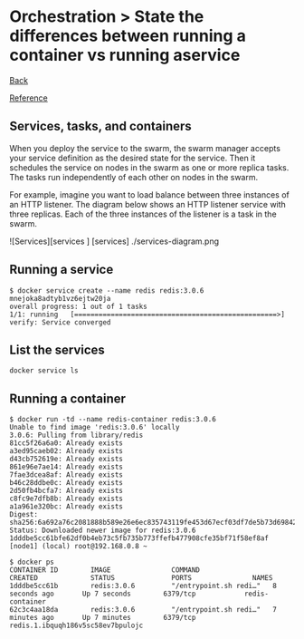 # Orchestration > State ​​the ​​differences ​​between​​ running ​​a ​​container​​ vs ​​running ​​a ​​service

[Back](./ReadMe.md)

[Reference](https://docs.docker.com/engine/swarm/how-swarm-mode-works/services/#services-tasks-and-containers)

## Services, tasks, and containers

When you deploy the service to the swarm, the swarm manager accepts your service definition as the desired state for the service. 
Then it schedules the service on nodes in the swarm as one or more replica tasks. 
The tasks run independently of each other on nodes in the swarm.

For example, imagine you want to load balance between three instances of an HTTP listener. 
The diagram below shows an HTTP listener service with three replicas. Each of the three instances of the listener is a task in the swarm.

![Services][services
]
[services] ./services-diagram.png

## Running a service
```
$ docker service create --name redis redis:3.0.6
mnejoka8adtyb1vz6ejtw20ja
overall progress: 1 out of 1 tasks
1/1: running   [==================================================>]
verify: Service converged
```

## List the services
```
docker service ls
```

## Running a container
```
$ docker run -td --name redis-container redis:3.0.6
Unable to find image 'redis:3.0.6' locally
3.0.6: Pulling from library/redis
81cc5f26a6a0: Already exists
a3ed95caeb02: Already exists
d43cb752619e: Already exists
861e96e7ae14: Already exists
7fae3dcea8af: Already exists
b46c28ddbe0c: Already exists
2d50fb4bcfa7: Already exists
c8fc9e7dfb8b: Already exists
a1a961e320bc: Already exists
Digest: sha256:6a692a76c2081888b589e26e6ec835743119fe453d67ecf03df7de5b73d69842
Status: Downloaded newer image for redis:3.0.6
1dddbe5cc61bfe62df0b4eb73c5fb735b773ffefb477908cfe35bf71f58ef8af
[node1] (local) root@192.168.0.8 ~

$ docker ps
CONTAINER ID        IMAGE               COMMAND                  CREATED             STATUS              PORTS               NAMES
1dddbe5cc61b        redis:3.0.6         "/entrypoint.sh redi…"   8 seconds ago       Up 7 seconds        6379/tcp            redis-container
62c3c4aa18da        redis:3.0.6         "/entrypoint.sh redi…"   7 minutes ago       Up 7 minutes        6379/tcp            redis.1.ibquqh186v5sc58ev7bpulojc
```
